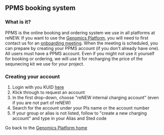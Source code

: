 ## PPMS booking system

### What is it?
PPMS is the online booking and ordering system we use in all platforms at reNEW. If you want to use the [Genomics Platform](https://sundgenomics.github.io), you will need to first contact us for an [onboarding meeting](/onboarding/). When the meeting is scheduled, you can prepare by creating your PPMS account (if you don't already have one). All users must have a PPMS account. Even if you might not use it yourself for booking or ordering, we will use it for recharging the price of the sequnecing kit we use for your project.

### Creating your account

1. Login with you KUID [here](https://ppms.eu/ku/start/)
2. Klick through to request an account
3. In the first drop-down, choose "reNEW internal charging account" (even if you are not part of reNEW)
5. Search for the account under your PIs name or the account number
6. If your group or alias is not listed, follow to "create a new charging account" and type in your Alias and Sted code
 
Go back to the [Genomics Platform home](https://sundgenomics.github.io)
